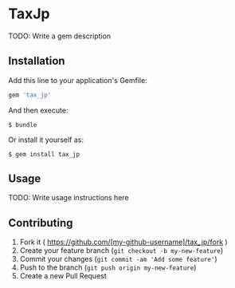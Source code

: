 # TaxJp

TODO: Write a gem description

## Installation

Add this line to your application's Gemfile:

```ruby
gem 'tax_jp'
```

And then execute:

    $ bundle

Or install it yourself as:

    $ gem install tax_jp

## Usage

TODO: Write usage instructions here

## Contributing

1. Fork it ( https://github.com/[my-github-username]/tax_jp/fork )
2. Create your feature branch (`git checkout -b my-new-feature`)
3. Commit your changes (`git commit -am 'Add some feature'`)
4. Push to the branch (`git push origin my-new-feature`)
5. Create a new Pull Request
